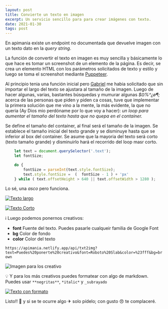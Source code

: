 ```yaml
---
layout: post
title: Convierte un texto en imagen
excerpt: Un servicio sencillo para para crear imágenes con texto.
date: 2021-01-30
tags: post
---
```


En apimania existe un endpoint no documentada que devuelve imagen con un texto dato en la *query string*. 

La función de convertir el texto en imagen es muy sencilla y básicamente lo que hace es tomar un screenshot de un elemento de la página. Es decir, se crea un elemento HTML con los parámetros solicitados de texto y estilo y luego se toma el screenshot mediante [Puppeteer](pptr.dev/).

Al principio tenia una función inicial pero [Gabriel](https://twitter.com/glpzzz) me habia solicitado que sin importar el largo del texto se ajustara al tamaño de la imagen. Luego de hacer algunas, varias, bastantes búsquedas y mumurar algunas *$¤%^¿ø¶;* acerca de las personas que piden y piden ca cosas, tuve que implementar la primera solución que me vino a la mente, la más evidente, la que no queria (Ay Dios mio perdóname por lo que voy a hacer): *un loop para aumentar el tamaño del texto hasta que no quepa en el container.* 

Se define el tamaño del container, al final será el tamaño de la imagen. Se establece  el tamaño inicial del texto grande y se disminuye hasta que se inferior al box del container. Se asume que la mayoria del texto será corto (texto tamaño grande) y disminuirlo hará el recorrido del loop masr corto. 

```javascript
    let text = document.querySelector('.text');
    let fontSize;

    do {
    	fontSize = parseInt(text.style.fontSize);
        text.style.fontSize =  (  fontSize - 1 ) + 'px'
    } while ( text.offsetHeight > 640 || text.offsetWidth > 1280 );   
```

Lo sé, una *asco* pero funciona.

[![Texto largo](https://apimania.netlify.app/api/txt2img?text=As%C3%AD%20que%20cualquier%20texto%20que%20escribas%20se%20ajustar%C3%A1%20al%20tama%C3%B1o%20de%20la%20imagen)](https://apimania.netlify.app/api/txt2img?text=As%C3%AD%20que%20cualquier%20texto%20que%20escribas%20se%20ajustar%C3%A1%20al%20tama%C3%B1o%20de%20la%20imagen)

[![Texto Corto](https://apimania.netlify.app/api/txt2img?text=Puede%20ser%20texto%20corto)](https://apimania.netlify.app/api/txt2img?text=Puede%20ser%20texto%20corto)

ℹ Luego podemos ponernos creativos:

* **font** Fuente del texto. Puedes pasarle cualqueir familia de Google Font
* **bg** Color de fondo
* **color** Color del texto

`https://apimania.netlify.app/api/txt2img?text=Puedes%20ponerte%20creativo&font=Roboto%20Slab&color=%23fff&bg=brown`

![Imagen para los creativo](https://apimania.netlify.app/api/txt2img?text=Puedes%20ponerte%20creativo&font=Roboto%20Slab&color=%23fff&bg=brown)

💡 Y para los más creativos puedes formatear con algo de markdown. Puedes usar `**negritas**`, `*italic*` y `_subrayado` 

[![Texto con formato](https://apimania.netlify.app/api/txt2img?text=Podemos%20usar%20texto%20en%20**negrita**%20e%20*italic*%20o%20_subrayado_&color=darkmagenta)](https://apimania.netlify.app/api/txt2img?text=Podemos%20usar%20texto%20en%20**negrita**%20e%20*italic*%20o%20_subrayado_&color=darkmagenta)

Listo!! 🎉 y si se te ocurre algo ✈ solo pídelo; con gusto 😠 te complaceré. 